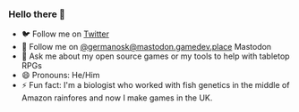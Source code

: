 ### Hello there 👋

- 🐦 Follow me on <a rel="me" href="https://twitter.com/germanosk">Twitter</a>
- 🐘 Follow me on <a rel="me" href="https://mastodon.gamedev.place/@germanosk">@germanosk@mastodon.gamedev.place</a> Mastodon
- 💬 Ask me about my open source games or my tools to help with tabletop RPGs
- 😄 Pronouns: He/Him
- ⚡ Fun fact: I'm a biologist who worked with fish genetics in the middle of Amazon rainfores and now I make games in the UK.
<!--
**germanosk/germanosk** is a ✨ _special_ ✨ repository because its `README.md` (this file) appears on your GitHub profile.

Here are some ideas to get you started:

- 🔭 I’m currently working on ...
- 🌱 I’m currently learning ...
- 👯 I’m looking to collaborate on ...
- 🤔 I’m looking for help with ...
- 💬 Ask me about ...
- 📫 How to reach me: ...
- 😄 Pronouns: ...
- ⚡ Fun fact: ...
-->
